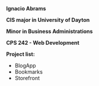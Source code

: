 **Ignacio Abrams**

**CIS major in University of Dayton**

**Minor in Business Administrations**

**CPS 242 - Web Development**

**Project list:** 

- BlogApp
- Bookmarks
- Storefront


